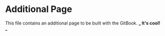 # Additional Page
This file contains an additional page to be built with the GitBook.  **_ It's cool! _**
